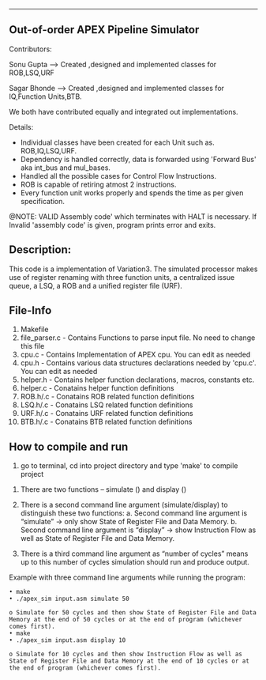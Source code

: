 ---------------------------------------------------------------------------------
Out-of-order APEX Pipeline Simulator
---------------------------------------------------------------------------------
Contributors:

Sonu Gupta    --> Created ,designed and implemented classes for ROB,LSQ,URF

Sagar Bhonde  --> Created ,designed and implemented classes for IQ,Function Units,BTB.

We both have contributed equally and integrated out implementations.

Details:

- Individual classes have been created for each Unit such as. ROB,IQ,LSQ,URF.
- Dependency is handled correctly, data is forwarded using 'Forward Bus' aka int_bus and mul_bases.
- Handled all the possible cases for Control Flow Instructions.
- ROB is capable of retiring atmost 2 instructions.
- Every function unit works properly and spends the time as per given specification.

@NOTE:  VALID Assembly code' which terminates with HALT is necessary. If Invalid 'assembly code' is given, program prints error and exits.


Description:
----------------------------------------------------------------------------------
This code is a implementation of Variation3. The simulated processor makes use of register renaming with three function units, a centralized issue queue, a LSQ, a ROB and a unified register file (URF).


File-Info
----------------------------------------------------------------------------------
1) Makefile 	
2) file_parser.c 	- Contains Functions to parse input file. No need to change this file
3) cpu.c          - Contains Implementation of APEX cpu. You can edit as needed
4) cpu.h          - Contains various data structures declarations needed by 'cpu.c'. You can edit as needed
5) helper.h        - Contains helper function declarations, macros, constants etc.
6) helper.c        - Conatains helper function definitions
7) ROB.h/.c        - Conatains ROB related function definitions
8) LSQ.h/.c        - Conatains LSQ related function definitions
9) URF.h/.c        - Conatains URF related function definitions
10) BTB.h/.c        - Conatains BTB related function definitions
	 

How to compile and run
----------------------------------------------------------------------------------
1) go to terminal, cd into project directory and type 'make' to compile project

1. There are two functions – simulate () and display () 

2. There is a second command line argument (simulate/display) to distinguish these two functions:
	a. Second command line argument is “simulate” → only show State of Register File and Data Memory.
	b. Second command line argument is “display” → show Instruction Flow as well as State of Register File and Data Memory.
	
3. There is a third command line argument as “number of cycles” means up to this number of cycles simulation should run and produce output.

Example with three command line arguments while running the program:

	• make
	• ./apex_sim input.asm simulate 50
	
	o Simulate for 50 cycles and then show State of Register File and Data Memory at the end of 50 cycles or at the end of program (whichever comes first).
	• make
	• ./apex_sim input.asm display 10

	o Simulate for 10 cycles and then show Instruction Flow as well as State of Register File and Data Memory at the end of 10 cycles or at the end of program (whichever comes first).
